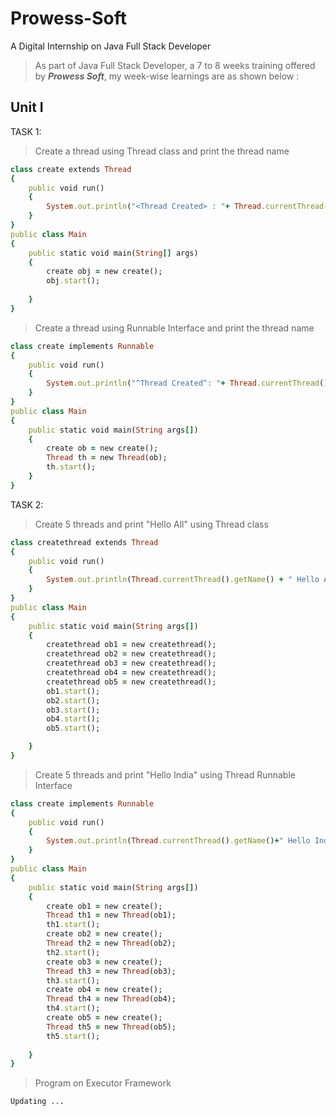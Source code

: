 # Prowess-Soft
A Digital Internship on Java Full Stack Developer

> As part of Java Full Stack Developer, a 7 to 8 weeks training offered by ***Prowess Soft***, my week-wise learnings are as shown below :

## Unit I
TASK 1:

> Create a thread using Thread class and print the thread name

```ruby
class create extends Thread
{
    public void run()
    {
        System.out.println("<Thread Created> : "+ Thread.currentThread().getName() +  " By extending thread class");
    }
}
public class Main
{
    public static void main(String[] args)
    {
        create obj = new create();
        obj.start();
        
    }
}
```

> Create a thread using Runnable Interface and print the thread name

```ruby
class create implements Runnable
{
    public void run()
    {
        System.out.println("^Thread Created^: "+ Thread.currentThread().getName());
    }
}
public class Main
{
    public static void main(String args[])
    {
        create ob = new create();
        Thread th = new Thread(ob);
        th.start();
    }
}
```

TASK 2:

> Create 5 threads and print "Hello All" using Thread class

```ruby
class createthread extends Thread
{
    public void run()
    {
        System.out.println(Thread.currentThread().getName() + " Hello All");
    }
}
public class Main
{
    public static void main(String args[])
    {
        createthread ob1 = new createthread();
        createthread ob2 = new createthread();
        createthread ob3 = new createthread();
        createthread ob4 = new createthread();
        createthread ob5 = new createthread();
        ob1.start();
        ob2.start();
        ob3.start();
        ob4.start();
        ob5.start();

    }
}
```

> Create 5 threads and print "Hello India" using Thread Runnable Interface

```ruby
class create implements Runnable
{
    public void run()
    {
        System.out.println(Thread.currentThread().getName()+" Hello India");
    }
}
public class Main
{
    public static void main(String args[])
    {
        create ob1 = new create();
        Thread th1 = new Thread(ob1);
        th1.start();
        create ob2 = new create();
        Thread th2 = new Thread(ob2);
        th2.start();
        create ob3 = new create();
        Thread th3 = new Thread(ob3);
        th3.start();
        create ob4 = new create();
        Thread th4 = new Thread(ob4);
        th4.start();
        create ob5 = new create();
        Thread th5 = new Thread(ob5);
        th5.start();
        
    }
}
```

> Program on Executor Framework

```
Updating ...
```

